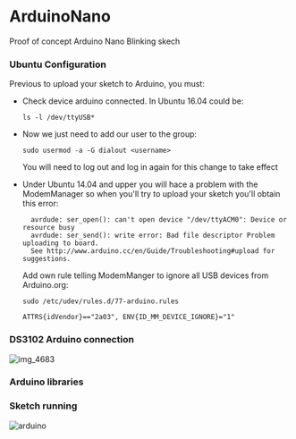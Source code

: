 # ArduinoNano
Proof of concept Arduino Nano Blinking skech

### Ubuntu Configuration

Previous to upload your sketch to Arduino, you must:

* Check device arduino connected. In Ubuntu 16.04 could be:
    ```
    ls -l /dev/ttyUSB*
    ```
* Now we just need to add our user to the group:
    ```
    sudo usermod -a -G dialout <username>
    ```    
  You will need to log out and log in again for this change to take effect    
* Under Ubuntu 14.04 and upper you will hace a problem with the ModemManager so when you'll try to upload your sketch you'll obtain this error:
  ```
    avrdude: ser_open(): can't open device "/dev/ttyACM0": Device or resource busy 
    avrdude: ser_send(): write error: Bad file descriptor Problem uploading to board. 
    See http://www.arduino.cc/en/Guide/Troubleshooting#upload for suggestions.
  ```
 
  Add own rule telling ModemManger to ignore all USB devices from Arduino.org:
    ```
    sudo /etc/udev/rules.d/77-arduino.rules
    
    ATTRS{idVendor}=="2a03", ENV{ID_MM_DEVICE_IGNORE}="1"
    ```

### DS3102 Arduino connection
![img_4683](https://user-images.githubusercontent.com/1216181/37030523-896f38c4-213b-11e8-901c-f6c2dfbe760b.JPG)

### Arduino libraries

### Sketch running
![arduino](https://user-images.githubusercontent.com/1216181/37168150-3e85bc3c-2304-11e8-825d-fd23f2702649.png)

